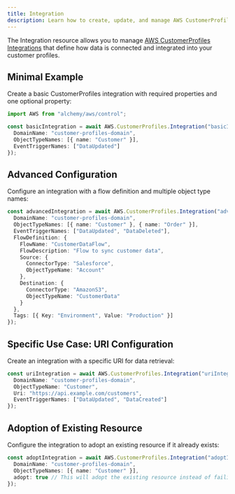 ```yaml
---
title: Integration
description: Learn how to create, update, and manage AWS CustomerProfiles Integrations using Alchemy Cloud Control.
---
```


The Integration resource allows you to manage [AWS CustomerProfiles Integrations](https://docs.aws.amazon.com/customerprofiles/latest/userguide/) that define how data is connected and integrated into your customer profiles.

## Minimal Example

Create a basic CustomerProfiles integration with required properties and one optional property:

```ts
import AWS from "alchemy/aws/control";

const basicIntegration = await AWS.CustomerProfiles.Integration("basicIntegration", {
  DomainName: "customer-profiles-domain",
  ObjectTypeNames: [{ name: "Customer" }],
  EventTriggerNames: ["DataUpdated"]
});
```

## Advanced Configuration

Configure an integration with a flow definition and multiple object type names:

```ts
const advancedIntegration = await AWS.CustomerProfiles.Integration("advancedIntegration", {
  DomainName: "customer-profiles-domain",
  ObjectTypeNames: [{ name: "Customer" }, { name: "Order" }],
  EventTriggerNames: ["DataUpdated", "DataDeleted"],
  FlowDefinition: {
    FlowName: "CustomerDataFlow",
    FlowDescription: "Flow to sync customer data",
    Source: {
      ConnectorType: "Salesforce",
      ObjectTypeName: "Account"
    },
    Destination: {
      ConnectorType: "AmazonS3",
      ObjectTypeName: "CustomerData"
    }
  },
  Tags: [{ Key: "Environment", Value: "Production" }]
});
```

## Specific Use Case: URI Configuration

Create an integration with a specific URI for data retrieval:

```ts
const uriIntegration = await AWS.CustomerProfiles.Integration("uriIntegration", {
  DomainName: "customer-profiles-domain",
  ObjectTypeName: "Customer",
  Uri: "https://api.example.com/customers",
  EventTriggerNames: ["DataUpdated", "DataCreated"]
});
```

## Adoption of Existing Resource

Configure the integration to adopt an existing resource if it already exists:

```ts
const adoptIntegration = await AWS.CustomerProfiles.Integration("adoptIntegration", {
  DomainName: "customer-profiles-domain",
  ObjectTypeNames: [{ name: "Customer" }],
  adopt: true // This will adopt the existing resource instead of failing
});
```